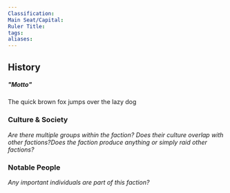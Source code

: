 ```yaml
---
Classification: 
Main Seat/Capital: 
Ruler Title: 
tags: 
aliases:
---
```

## History
##### "Motto"
The quick brown fox jumps over the lazy dog

### Culture & Society
_Are there multiple groups within the faction? Does their culture overlap with other factions?Does the faction produce anything or simply raid other factions?_

### Notable People
_Any important individuals are part of this faction?_